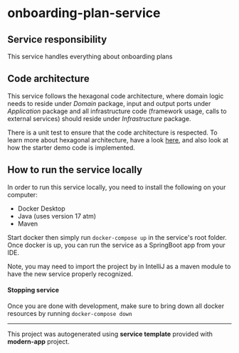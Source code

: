 # onboarding-plan-service

## Service responsibility
This service handles everything about onboarding plans

## Code architecture
This service follows the hexagonal code architecture, where domain logic needs to reside under *Domain* package, input and output ports under *Application* package and all infrastructure code (framework usage, calls to external services) should reside under *Infrastructure* package.

There is a unit test to ensure that the code architecture is respected. To learn more about hexagonal architecture, have a look [here](https://netflixtechblog.com/ready-for-changes-with-hexagonal-architecture-b315ec967749), and also look at how the starter demo code is implemented.



## How to run the service locally
In order to run this service locally, you need to install the following on your computer:
* Docker Desktop
* Java (uses version 17 atm)
* Maven

Start docker then simply run `docker-compose up` in the service's root folder. Once docker is up, you can run the service as a SpringBoot app from your IDE.

Note, you may need to import the project by in IntelliJ as a maven module to have the new service properly recognized.


#### Stopping service
Once you are done with development, make sure to bring down all docker resources by running `docker-compose down`


---
This project was autogenerated using **service template** provided with **modern-app** project.
